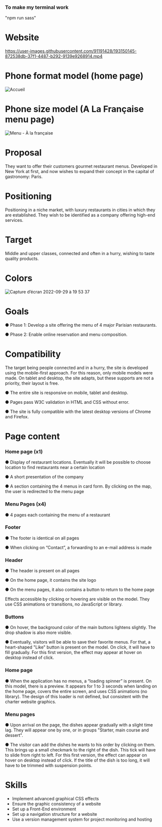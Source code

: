 ### To make my terminal work ###
"npm run sass"

# Website
https://user-images.githubusercontent.com/91191428/193150145-872538db-37f1-4487-b292-9139e9268914.mp4

# Phone format model (home page) 
![Accueil](https://user-images.githubusercontent.com/91191428/193143037-75458cf5-cd0a-4cdc-82a2-96c8cac2457d.png)

# Phone size model (A La Française menu page) 
![Menu - À la française](https://user-images.githubusercontent.com/91191428/193142827-8a422fe0-55e3-4c88-9545-6e8500af6573.png)

# Proposal
They want to offer their customers gourmet restaurant menus. Developed in New York at first, and now wishes to expand their concept in the capital of gastronomy: Paris.

# Positioning
Positioning in a niche market, with luxury restaurants in cities in which they are established. They wish to be identified as a company offering high-end services.

# Target
Middle and upper classes, connected and often in a hurry, wishing to taste quality products.

# Colors
![Capture d’écran 2022-09-29 à 19 53 37](https://user-images.githubusercontent.com/91191428/193118303-629f7962-658a-46c2-b040-ce4179379b8e.png)

# Goals

● Phase 1: Develop a site offering the menu of 4 major Parisian restaurants.

● Phase 2: Enable online reservation and menu composition.

# Compatibility
The target being people connected and in a hurry, the site is developed using the mobile-first approach. For this reason, only mobile models were made.
On tablet and desktop, the site adapts, but these supports are not a priority, their layout is free.

● The entire site is responsive on mobile, tablet and desktop.

● Pages pass W3C validation in HTML and CSS without error.

● The site is fully compatible with the latest desktop versions of Chrome and Firefox.

# Page content

### Home page (x1) ###

● Display of restaurant locations. Eventually it will be possible to choose location to find restaurants near a certain location

● A short presentation of the company

● A section containing the 4 menus in card form. By clicking on the map, the user is redirected to the menu page

### Menu Pages (x4) ###

● 4 pages each containing the menu of a restaurant

### Footer ###

● The footer is identical on all pages

● When clicking on “Contact”, a forwarding to an e-mail address is made

### Header ###

● The header is present on all pages

● On the home page, it contains the site logo

● On the menu pages, it also contains a button to return to the home page

Effects accessible by clicking or hovering are visible on the model. They use CSS animations or transitions, no JavaScript or library.

### Buttons ###

● On hover, the background color of the main buttons lightens slightly. The drop shadow is also more visible.

● Eventually, visitors will be able to save their favorite menus. For that, a heart-shaped "Like" button is present on the model. On click, it will have to fill gradually. For this first version, the effect may appear at hover on desktop instead of click.

### Home page ###

● When the application has no menus, a “loading spinner” is present. On this model, there is a preview. It appears for 1 to 3 seconds when landing on the home page, covers the entire screen, and uses CSS animations (no library). The design of this loader is not defined, but consistent with the charter website graphics.

### Menu pages ###

● Upon arrival on the page, the dishes appear gradually with a slight time lag. They will appear one by one, or in groups "Starter, main course and dessert".

● The visitor can add the dishes he wants to his order by clicking on them. This brings up a small checkmark to the right of the dish. This tick will have to slide from right to left. For this first version, the effect can appear on hover on desktop instead of click. If the title of the dish is too long, it will have to be trimmed with suspension points.

# Skills

- Implement advanced graphical CSS effects
- Ensure the graphic consistency of a website
- Set up a Front-End environment
- Set up a navigation structure for a website
- Use a version management system for project monitoring and hosting
